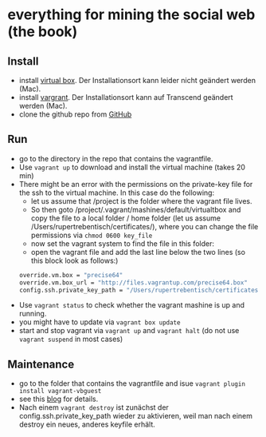 # everything for mining the social web (the book)
## Install
* install [virtual box](https://www.virtualbox.org/wiki/Downloads). Der Installationsort kann leider nicht geändert werden (Mac).
* install [vargrant](https://www.vagrantup.com/downloads.html). Der Installationsort kann auf Transcend geändert werden (Mac).
* clone the github repo from [GitHub](https://github.com/ptwobrussell/Mining-the-Social-Web-2nd-Edition/)

## Run
* go to the directory in the repo that contains the vagrantfile.
* Use `vagrant up` to download and install the virtual machine (takes 20 min)
* There might be an error with the permissions on the private-key file for the ssh to the virtual machine. In this case do the following:
  * let us assume that /project is the folder where the vagrant file lives.
  * So then goto /project/.vagrant/mashines/default/virtualtbox and copy the file to a local folder / home folder (let us assume /Users/rupertrebentisch/certificates/), where you can change the file permissions via `chmod 0600 key_file`
  * now set the vagrant system to find the file in this folder:
  * open the vagrant file and add the last line below the two lines (so this block look as follows:)
  ```sh
  override.vm.box = "precise64"
  override.vm.box_url = "http://files.vagrantup.com/precise64.box"
  config.ssh.private_key_path = "/Users/rupertrebentisch/certificates/private_key"
  ```
* Use `vagrant status` to check whether the vagrant mashine is up and running.
* you might have to update via `vagrant box update`
* start and stop vagrant via `vagrant up` and `vagrant halt` (do not use `vagrant suspend` in most cases)

## Maintenance
* go to the folder that contains the vagrantfile and isue `vagrant plugin install vagrant-vbguest`
* see this [blog](http://kvz.io/blog/2013/01/16/vagrant-tip-keep-virtualbox-guest-additions-in-sync/) for details.
* Nach einem `vagrant destroy`  ist zunächst der config.ssh.private_key_path wieder zu aktivieren, weil man nach einem destroy ein neues, anderes keyfile erhält.
